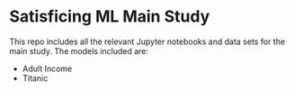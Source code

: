 # Satisficing ML Main Study

This repo includes all the relevant Jupyter notebooks and data sets for the main study. The models included are:

- Adult Income 
- Titanic
